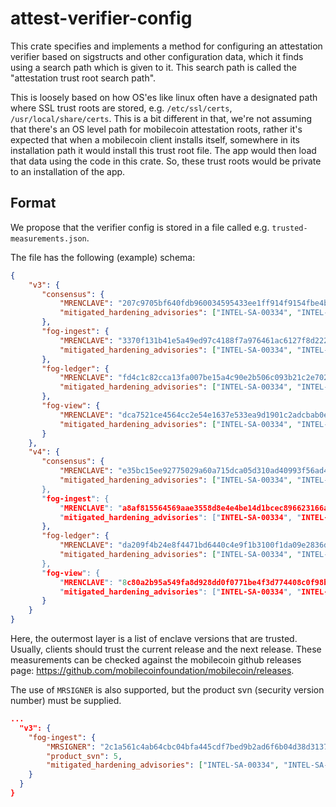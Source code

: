 attest-verifier-config
======================

This crate specifies and implements a method for configuring an attestation
verifier based on sigstructs and other configuration data, which it finds using
a search path which is given to it. This search path is called the "attestation
trust root search path".

This is loosely based on how OS'es like linux often have a designated path where SSL trust roots are stored,
e.g. `/etc/ssl/certs`, `/usr/local/share/certs`. This is a bit different in that,
we're not assuming that there's an OS level path for mobilecoin attestation roots,
rather it's expected that when a mobilecoin client installs itself, somewhere in its installation
path it would install this trust root file. The app would then load that data using the code in this crate.
So, these trust roots would be private to an installation of the app.

Format
------

We propose that the verifier config is stored in a file called e.g. `trusted-measurements.json`.

The file has the following (example) schema:

```json
{
    "v3": {
       "consensus": {
           "MRENCLAVE": "207c9705bf640fdb960034595433ee1ff914f9154fbe4bc7fc8a97e912961e5c",
           "mitigated_hardening_advisories": ["INTEL-SA-00334", "INTEL-SA-00615"]
       },
       "fog-ingest": {
           "MRENCLAVE": "3370f131b41e5a49ed97c4188f7a976461ac6127f8d222a37929ac46b46d560e",
           "mitigated_hardening_advisories": ["INTEL-SA-00334", "INTEL-SA-00615"]
       },
       "fog-ledger": {
           "MRENCLAVE": "fd4c1c82cca13fa007be15a4c90e2b506c093b21c2e7021a055cbb34aa232f3f",
           "mitigated_hardening_advisories": ["INTEL-SA-00334", "INTEL-SA-00615"],
       },
       "fog-view": {
           "MRENCLAVE": "dca7521ce4564cc2e54e1637e533ea9d1901c2adcbab0e7a41055e719fb0ff9d",
           "mitigated_hardening_advisories": ["INTEL-SA-00334", "INTEL-SA-00615"],
       }
    },
    "v4": {
       "consensus": {
           "MRENCLAVE": "e35bc15ee92775029a60a715dca05d310ad40993f56ad43bca7e649ccc9021b5",
           "mitigated_hardening_advisories": ["INTEL-SA-00334", "INTEL-SA-00615", "INTEL-SA-00657]
       },
       "fog-ingest": {
           "MRENCLAVE": "a8af815564569aae3558d8e4e4be14d1bcec896623166a10494b4eaea3e1c48c",
           "mitigated_hardening_advisories": ["INTEL-SA-00334", "INTEL-SA-00615", "INTEL-SA-00657]
       },
       "fog-ledger": {
           "MRENCLAVE": "da209f4b24e8f4471bd6440c4e9f1b3100f1da09e2836d236e285b274901ed3b",
           "mitigated_hardening_advisories": ["INTEL-SA-00334", "INTEL-SA-00615", "INTEL-SA-00657]
       },
       "fog-view": {
           "MRENCLAVE": "8c80a2b95a549fa8d928dd0f0771be4f3d774408c0f98bf670b1a2c390706bf3",
           "mitigated_hardening_advisories": ["INTEL-SA-00334", "INTEL-SA-00615", "INTEL-SA-00657]
       }
    }
}
```

Here, the outermost layer is a list of enclave versions that are trusted. Usually, clients should trust
the current release and the next release. These measurements can be checked against the mobilecoin github
releases page: https://github.com/mobilecoinfoundation/mobilecoin/releases.

The use of `MRSIGNER` is also supported, but the product svn (security version number) must be supplied.

```json
...
  "v3": {
    "fog-ingest": {
        "MRSIGNER": "2c1a561c4ab64cbc04bfa445cdf7bed9b2ad6f6b04d38d3137f3622b29fdb30e",
        "product_svn": 5,
        "mitigated_hardening_advisories": ["INTEL-SA-00334", "INTEL-SA-00615"],
    }
  }
}
```
